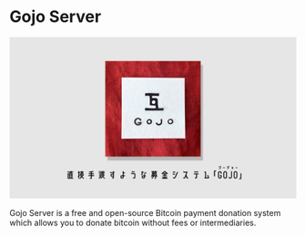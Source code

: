 # **Gojo Server**

![Gojo Server](Gojo_logo1.JPG)

Gojo Server is a free and open-source Bitcoin payment donation system which allows you to donate bitcoin without fees or intermediaries.

